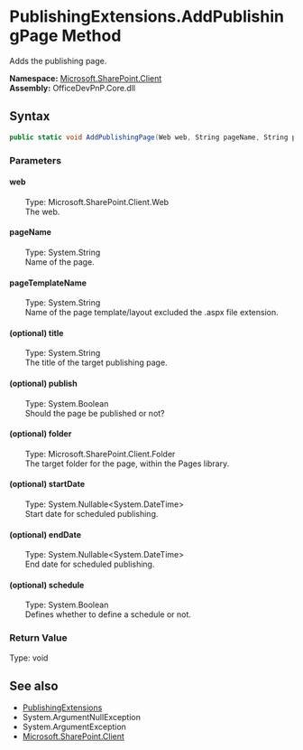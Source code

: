 # PublishingExtensions.AddPublishingPage Method  
 Adds the publishing page.   

**Namespace:** [Microsoft.SharePoint.Client](Microsoft.SharePoint.Client.md)  
**Assembly:** OfficeDevPnP.Core.dll  
## Syntax
```C#
public static void AddPublishingPage(Web web, String pageName, String pageTemplateName, String title, Boolean publish, Folder folder, Nullable<DateTime> startDate, Nullable<DateTime> endDate, Boolean schedule)
```
### Parameters
#### web  
&emsp;&emsp;Type: Microsoft.SharePoint.Client.Web  
&emsp;&emsp;The web.  

  

#### pageName  
&emsp;&emsp;Type: System.String  
&emsp;&emsp;Name of the page.  

  

#### pageTemplateName  
&emsp;&emsp;Type: System.String  
&emsp;&emsp;Name of the page template/layout excluded the .aspx file extension.  

  

#### (optional) title  
&emsp;&emsp;Type: System.String  
&emsp;&emsp;The title of the target publishing page.  

  

#### (optional) publish  
&emsp;&emsp;Type: System.Boolean  
&emsp;&emsp;Should the page be published or not?  

  

#### (optional) folder  
&emsp;&emsp;Type: Microsoft.SharePoint.Client.Folder  
&emsp;&emsp;The target folder for the page, within the Pages library.  

  

#### (optional) startDate  
&emsp;&emsp;Type: System.Nullable<System.DateTime>  
&emsp;&emsp;Start date for scheduled publishing.  

  

#### (optional) endDate  
&emsp;&emsp;Type: System.Nullable<System.DateTime>  
&emsp;&emsp;End date for scheduled publishing.  

  

#### (optional) schedule  
&emsp;&emsp;Type: System.Boolean  
&emsp;&emsp;Defines whether to define a schedule or not.  

  

### Return Value
Type: void  

## See also
- [PublishingExtensions](Microsoft.SharePoint.Client.PublishingExtensions.md) 
- System.ArgumentNullException
- System.ArgumentException
- [Microsoft.SharePoint.Client](Microsoft.SharePoint.Client.md) 
